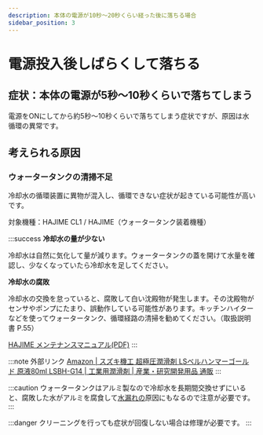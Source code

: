 ```yaml
---
description: 本体の電源が10秒～20秒くらい経った後に落ちる場合
sidebar_position: 3
---
```


# 電源投入後しばらくして落ちる

## 症状：本体の電源が5秒～10秒くらいで落ちてしまう

電源をONにしてから約5秒〜10秒くらいで落ちてしまう症状ですが、原因は水循環の異常です。

## 考えられる原因

### ウォータータンクの清掃不足

冷却水の循環装置に異物が混入し、循環できない症状が起きている可能性が高いです。

対象機種：HAJIME CL1 / HAJIME（ウォータータンク装着機種）

:::success
**冷却水の量が少ない**

冷却水は自然に気化して量が減ります。ウォータータンクの蓋を開けて水量を確認し、少なくなっていたら冷却水を足してください。

**冷却水の腐敗**

冷却水の交換を怠っていると、腐敗して白い沈殿物が発生します。その沈殿物がセンサやポンプにたまり、誤動作している可能性があります。キッチンハイターなどを使ってウォータータンク、循環経路の清掃を勧めてください。（取扱説明書 P.55）

[HAJIME メンテナンスマニュアル(PDF)](https://www.oh-laser.com/files/maintenance_manual.pdf)
:::

:::note 外部リンク
[Amazon | スズキ機工 超極圧潤滑剤 LSベルハンマーゴールド 原液80ml LSBH-G14 | 工業用潤滑剤 | 産業・研究開発用品 通販](https://www.amazon.co.jp/dp/B079FM13BP/?coliid=I1AD0JOYUOH8CL&colid=2P27YP4M43BSD&psc=0&ref_=lv_ov_lig_dp_it) 
:::

:::caution
ウォータータンクはアルミ製なので冷却水を長期間交換せずにいると、腐敗した水がアルミを腐食して[水漏れの](../../../dekinai/notoraburu/karagatekitahajimehajimecl1nomi.md)原因にもなるので注意が必要です。
:::

:::danger
クリーニングを行っても症状が回復しない場合は修理が必要です。
:::
